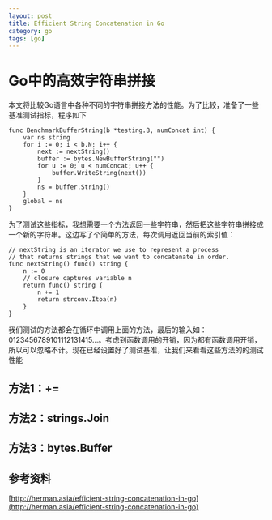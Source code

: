 ```yaml
---
layout: post
title: Efficient String Concatenation in Go
category: go
tags: [go]
---
```


# Go中的高效字符串拼接

本文将比较Go语言中各种不同的字符串拼接方法的性能。为了比较，准备了一些基准测试指标，程序如下

```
func BenchmarkBufferString(b *testing.B, numConcat int) {
    var ns string
    for i := 0; i < b.N; i++ {
        next := nextString()
        buffer := bytes.NewBufferString("")
        for u := 0; u < numConcat; u++ {
            buffer.WriteString(next())
        }
        ns = buffer.String()
    }
    global = ns
}
```

为了测试这些指标，我想需要一个方法返回一些字符串，然后把这些字符串拼接成一个新的字符串。这边写了个简单的方法，每次调用返回当前的索引值：

```
// nextString is an iterator we use to represent a process
// that returns strings that we want to concatenate in order.
func nextString() func() string {
    n := 0
    // closure captures variable n
    return func() string {
        n += 1
        return strconv.Itoa(n)
    }
}
```

我们测试的方法都会在循环中调用上面的方法，最后的输入如：0123456789101112131415...。考虑到函数调用的开销，因为都有函数调用开销，所以可以忽略不计。现在已经设置好了测试基准，让我们来看看这些方法的的测试性能

## 方法1：+=

## 方法2：strings.Join

## 方法3：bytes.Buffer

## 参考资料

[http://herman.asia/efficient-string-concatenation-in-go](http://herman.asia/efficient-string-concatenation-in-go)
